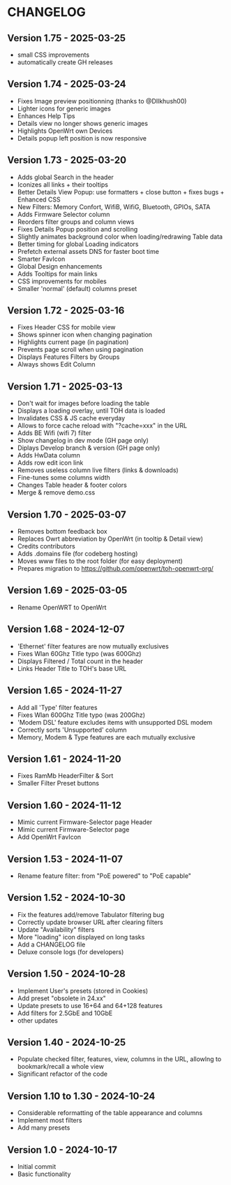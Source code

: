 # CHANGELOG

## Version 1.75 - 2025-03-25

* small CSS improvements
* automatically create GH releases


## Version 1.74 - 2025-03-24

* Fixes Image preview positionning (thanks to @DIlkhush00)
* Lighter icons for generic images
* Enhances Help Tips
* Details view no longer shows generic images
* Highlights OpenWrt own Devices
* Details popup left position is now responsive


## Version 1.73 - 2025-03-20

* Adds global Search in the header
* Iconizes all links + their tooltips
* Better Details View Popup: use formatters + close button + fixes bugs + Enhanced CSS
* New Filters: Memory Confort, WifiB, WifiG, Bluetooth, GPIOs, SATA
* Adds Firmware Selector column
* Reorders filter groups and column views
* Fixes Details Popup position and scrolling
* Slightly animates background color when loading/redrawing Table data
* Better timing for global Loading indicators
* Prefetch external assets DNS for faster boot time
* Smarter FavIcon
* Global Design enhancements
* Adds Tooltips for main links
* CSS improvements for mobiles
* Smaller 'normal' (default) columns preset

## Version 1.72 - 2025-03-16

* Fixes Header CSS for mobile view
* Shows spinner icon when changing pagination
* Highlights current page (in pagination)
* Prevents page scroll when using pagination
* Displays Features Filters by Groups
* Always shows Edit Column


## Version 1.71 - 2025-03-13

* Don't wait for images before loading the table
* Displays a loading overlay, until TOH data is loaded
* Invalidates CSS & JS cache everyday
* Allows to force cache reload with "?cache=xxx" in the URL
* Adds BE Wifi (wifi 7) filter
* Show changelog in dev mode (GH page only)
* Diplays Develop branch & version (GH page only)
* Adds HwData column
* Adds row edit icon link
* Removes useless column live filters (links & downloads) 
* Fine-tunes some columns width
* Changes Table header & footer colors
* Merge & remove demo.css


## Version 1.70 - 2025-03-07

* Removes bottom feedback box
* Replaces Owrt abbreviation  by OpenWrt (in tooltip & Detail view)
* Credits contributors
* Adds .domains file (for codeberg hosting)
* Moves www files to the root folder (for easy deployment)
* Prepares migration to https://github.com/openwrt/toh-openwrt-org/


## Version 1.69 - 2025-03-05

* Rename OpenWRT to OpenWrt


## Version 1.68 - 2024-12-07

* 'Ethernet' filter features are now mutually exclusives
* Fixes Wlan 60Ghz Title typo (was 600Ghz)
* Displays Filtered / Total count in the header
* Links Header Title to TOH's base URL


## Version 1.65 - 2024-11-27

* Add all 'Type' filter features
* Fixes Wlan 600Ghz Title typo (was 200Ghz)
* 'Modem DSL' feature excludes items with unsupported DSL modem
* Correctly sorts 'Unsupported' column
* Memory, Modem & Type features are each mutually exclusive

## Version 1.61 - 2024-11-20

* Fixes RamMb HeaderFilter & Sort
* Smaller Filter Preset buttons

## Version 1.60 - 2024-11-12

* Mimic current Firmware-Selector page Header
* Mimic current Firmware-Selector page
* Add OpenWrt FavIcon

## Version 1.53 - 2024-11-07

* Rename feature filter: from "PoE powered" to "PoE capable"

## Version 1.52 - 2024-10-30

* Fix the features add/remove Tabulator filtering bug
* Correctly update browser URL after clearing filters
* Update "Availability" filters
* More "loading" icon displayed on long tasks 
* Add a CHANGELOG file
* Deluxe console logs (for developers)

## Version 1.50 - 2024-10-28

* Implement User's presets (stored in Cookies) 
* Add preset "obsolete in 24.xx"
* Update presets to use 16+64 and 64+128 features
* Add filters for 2.5GbE and 10GbE
* other updates

## Version 1.40 - 2024-10-25

* Populate checked filter, features, view, columns in the URL, allowlng to bookmark/recall a whole view 
* Significant refactor of the code

## Version 1.10 to 1.30 - 2024-10-24

* Considerable reformatting of the table appearance and columns
* Implement most filters
* Add many presets

## Version 1.0 - 2024-10-17

* Initial commit
* Basic functionality

